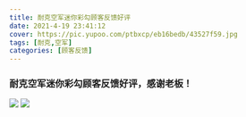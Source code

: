 ```yaml
---
title: 耐克空军迷你彩勾顾客反馈好评
date: 2021-4-19 23:41:12
cover: https://pic.yupoo.com/ptbxcp/eb16bedb/43527f59.jpg
tags: [耐克,空军]
categories: [顾客反馈]
---
```


###  耐克空军迷你彩勾顾客反馈好评，感谢老板！
![](https://pic.yupoo.com/ptbxcp/2c6427f6/7be8a163.jpg)
![](https://pic.yupoo.com/ptbxcp/eb16bedb/43527f59.jpg)
